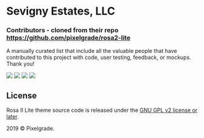 # Sevigny Estates, LLC
### Contributors - cloned from their repo https://github.com/pixelgrade/rosa2-lite
A manually curated list that include all the valuable people that have contributed to this project with code, user testing, feedback, or mockups. Thank you!

[![](https://github.com/georgeolaru.png?size=64)](https://github.com/georgeolaru) [![](https://github.com/vladolaru.png?size=64)](https://github.com/vladolaru) [![](https://github.com/razwan.png?size=64)](https://github.com/razwan) [![](https://github.com/madalingorbanescu.png?size=64)](https://github.com/madalingorbanescu)

## License
Rosa II Lite theme source code is released under the [GNU GPL v2 license or later](https://www.gnu.org/licenses/gpl-2.0.html).

2019 © Pixelgrade.

